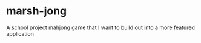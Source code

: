 # marsh-jong
A school project mahjong game that I want to build out into a more featured application
